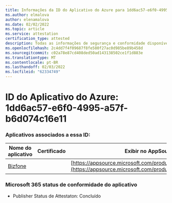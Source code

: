 ```yaml
---
title: Informações da ID do Aplicativo do Azure para 1dd6ac57-e6f0-4995-a57f-b6d074c16e11
ms.author: elmalova
author: elenamalova
ms.date: 02/02/2022
ms.topic: article
ms.service: attestation
certification_type: attested
description: Todas as informações de segurança e conformidade disponíveis para 1dd6ac57-e6f0-4995-a57f-b6d074c16e11.
ms.openlocfilehash: 2c4dd7f4f09687f8fe580f27ac0d985be89b458d
ms.sourcegitcommit: c02a78e87cd408ded50ad143138502ce1f1d883e
ms.translationtype: MT
ms.contentlocale: pt-BR
ms.lasthandoff: 02/03/2022
ms.locfileid: "62334749"
---
```

# <a name="azure-app-id-1dd6ac57-e6f0-4995-a57f-b6d074c16e11"></a>ID do Aplicativo do Azure: 1dd6ac57-e6f0-4995-a57f-b6d074c16e11


### <a name="apps-associated-with-this-id"></a>Aplicativos associados a essa ID:
| **Nome do aplicativo** | **Certificado** | **Exibir no AppSource** |
|--------------|---------------|-----------------------|
| [Bizfone](https://docs.microsoft.com/microsoft-365-app-certification/forward/WA200000874) |  | [https://appsource.microsoft.com/product/office/WA200000874](https://appsource.microsoft.com/product/office/WA200000874) |

### <a name="microsoft-365-app-compliance-status"></a>Microsoft 365 status de conformidade do aplicativo
- Publisher Status de Attestaton: Concluído
